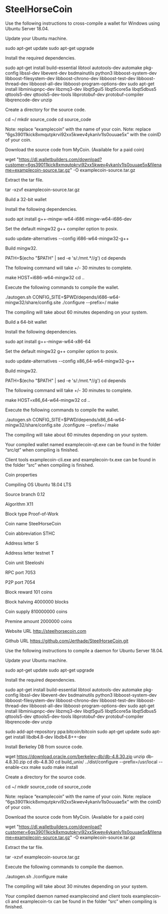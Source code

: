 # SteelHorseCoin

Use the following instructions to cross-compile a wallet for Windows using Ubuntu Server 18.04.

Update your Ubuntu machine.

sudo apt-get update sudo apt-get upgrade

Install the required dependencies.

sudo apt-get install build-essential libtool autotools-dev automake pkg-config libssl-dev libevent-dev bsdmainutils python3 libboost-system-dev libboost-filesystem-dev libboost-chrono-dev libboost-test-dev libboost-thread-dev libboost-all-dev libboost-program-options-dev sudo apt-get install libminiupnpc-dev libzmq3-dev libqt5gui5 libqt5core5a libqt5dbus5 qttools5-dev qttools5-dev-tools libprotobuf-dev protobuf-compiler libqrencode-dev unzip

Create a directory for the source code.

cd ~/ mkdir source_code cd source_code

Note: replace “examplecoin” with the name of your coin. Note: replace “6gs39011kick8xmqutpkrvi92xx5kwev4ykanlv1ls0ouuae5x” with the coinID of your coin.

Download the source code from MyCoin. (Available for a paid coin)

wget "https://dl.walletbuilders.com/download?customer=6gs39011kick8xmqutpkrvi92xx5kwev4ykanlv1ls0ouuae5x&filename=examplecoin-source.tar.gz" -O examplecoin-source.tar.gz

Extract the tar file.

tar -xzvf examplecoin-source.tar.gz

Build a 32-bit wallet

Install the following dependencies.

sudo apt install g++-mingw-w64-i686 mingw-w64-i686-dev

Set the default mingw32 g++ compiler option to posix.

sudo update-alternatives --config i686-w64-mingw32-g++

Build mingw32.

PATH=$(echo "$PATH" | sed -e 's/:/mnt.*//g') cd depends

The following command will take +/- 30 minutes to complete.

make HOST=i686-w64-mingw32 cd ..

Execute the following commands to compile the wallet.

./autogen.sh CONFIG_SITE=$PWD/depends/i686-w64-mingw32/share/config.site ./configure --prefix=/ make

The compiling will take about 60 minutes depending on your system.

Build a 64-bit wallet

Install the following dependencies.

sudo apt install g++-mingw-w64-x86-64

Set the default mingw32 g++ compiler option to posix.

sudo update-alternatives --config x86_64-w64-mingw32-g++

Build mingw32.

PATH=$(echo "$PATH" | sed -e 's/:/mnt.*//g') cd depends

The following command will take +/- 30 minutes to complete.

make HOST=x86_64-w64-mingw32 cd ..

Execute the following commands to compile the wallet.

./autogen.sh CONFIG_SITE=$PWD/depends/x86_64-w64-mingw32/share/config.site ./configure --prefix=/ make

The compiling will take about 60 minutes depending on your system.

Your compiled wallet named examplecoin-qt.exe can be found in the folder “src/qt” when compiling is finished.

Client tools examplecoin-cli.exe and examplecoin-tx.exe can be found in the folder “src” when compiling is finished.

Coin properties

Compiling OS	Ubuntu 18.04 LTS

Source branch	0.12

Algorithm	X11

Block type	Proof-of-Work

Coin name	SteelHorseCoin

Coin abbreviation	STHC

Address letter	S

Address letter testnet	T

Coin unit	Steeloshi

RPC port	7053

P2P port	7054

Block reward	101 coins

Block halving	4000000 blocks

Coin supply	810000000 coins

Premine amount	2000000 coins

Website URL	http://steelhorsecoin.com

Github URL	https://github.com/Jerthade/SteelHorseCoin.git

Use the following instructions to compile a daemon for Ubuntu Server 18.04.

Update your Ubuntu machine.

sudo apt-get update sudo apt-get upgrade

Install the required dependencies.

sudo apt-get install build-essential libtool autotools-dev automake pkg-config libssl-dev libevent-dev bsdmainutils python3 libboost-system-dev libboost-filesystem-dev libboost-chrono-dev libboost-test-dev libboost-thread-dev libboost-all-dev libboost-program-options-dev sudo apt-get install libminiupnpc-dev libzmq3-dev libqt5gui5 libqt5core5a libqt5dbus5 qttools5-dev qttools5-dev-tools libprotobuf-dev protobuf-compiler libqrencode-dev unzip

sudo add-apt-repository ppa:bitcoin/bitcoin sudo apt-get update sudo apt-get install libdb4.8-dev libdb4.8++-dev

Install Berkeley DB from source code.

wget https://download.oracle.com/berkeley-db/db-4.8.30.zip unzip db-4.8.30.zip cd db-4.8.30 cd build_unix/ ../dist/configure --prefix=/usr/local --enable-cxx make sudo make install

Create a directory for the source code.

cd ~/ mkdir source_code cd source_code

Note: replace “examplecoin” with the name of your coin. Note: replace “6gs39011kick8xmqutpkrvi92xx5kwev4ykanlv1ls0ouuae5x” with the coinID of your coin.

Download the source code from MyCoin. (Available for a paid coin)

wget "https://dl.walletbuilders.com/download?customer=6gs39011kick8xmqutpkrvi92xx5kwev4ykanlv1ls0ouuae5x&filename=examplecoin-source.tar.gz" -O examplecoin-source.tar.gz

Extract the tar file.

tar -xzvf examplecoin-source.tar.gz

Execute the following commands to compile the daemon.

./autogen.sh ./configure make

The compiling will take about 30 minutes depending on your system.

Your compiled daemon named examplecoind and client tools examplecoin-cli and examplecoin-tx can be found in the folder “src” when compiling is finished.
